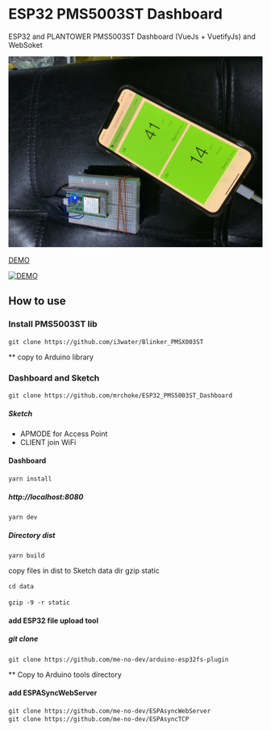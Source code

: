 # ESP32 PMS5003ST Dashboard
ESP32 and PLANTOWER PMS5003ST Dashboard (VueJs + VuetifyJs) and WebSoket

![Dashboard](https://github.com/mrchoke/ESP32_PMS5003ST_Dashboard/raw/master/IMG_0103.jpg)


[DEMO](https://www.youtube.com/watch?v=4vR5PxSzSaQ)


[![DEMO](https://img.youtube.com/vi/4vR5PxSzSaQ/0.jpg)](https://www.youtube.com/watch?v=4vR5PxSzSaQ "DEMO")


## How to use

### Install PMS5003ST lib 

```
git clone https://github.com/i3water/Blinker_PMSX003ST

```
** copy to Arduino library

### Dashboard and Sketch

```
git clone https://github.com/mrchoke/ESP32_PMS5003ST_Dashboard

```

##### Sketch 
 * APMODE for Access Point
 * CLIENT join WiFi
 
 #### Dashboard
 
 ```
 yarn install
 
 ````
 
 ##### http://localhost:8080
 
 ```
 yarn dev
 
 ```
 
 ##### Directory dist
 ```
 yarn build
 
 ```
 copy files in dist to Sketch data dir gzip  static
 
 ```
 cd data
 
 gzip -9 -r static
 
 ```
 #### add ESP32 file upload tool
 
 ##### git clone
 
 ```
 git clone https://github.com/me-no-dev/arduino-esp32fs-plugin
 
 ```
 ** Copy to Arduino tools directory
 
 #### add ESPASyncWebServer
 
 ```
 git clone https://github.com/me-no-dev/ESPAsyncWebServer
 git clone https://github.com/me-no-dev/ESPAsyncTCP
 
 ```
